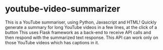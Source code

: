# youtube-video-summarizer
This is a YouTube summariser, using Python, Javascript and HTML! Quickly generate a summary for long YouTube videos in a few lines, at the click of a button
This uses Flask framework as a back-end to receive API calls and then respond with the summarized text response. This API can work only on those YouTube videos which has captions in it.
